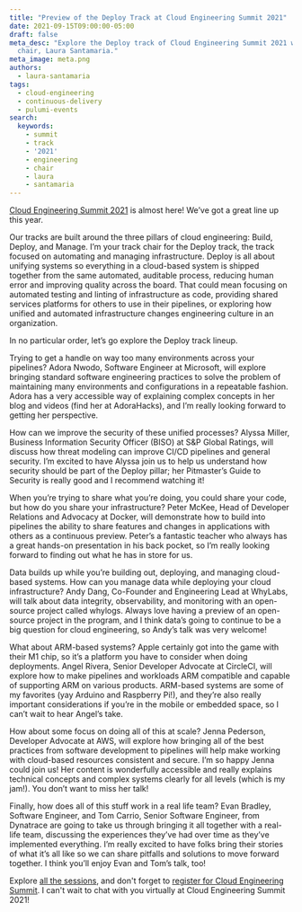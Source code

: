 ```yaml
---
title: "Preview of the Deploy Track at Cloud Engineering Summit 2021"
date: 2021-09-15T09:00:00-05:00
draft: false
meta_desc: "Explore the Deploy track of Cloud Engineering Summit 2021 with the track
  chair, Laura Santamaria."
meta_image: meta.png
authors:
  - laura-santamaria
tags:
  - cloud-engineering
  - continuous-delivery
  - pulumi-events
search:
  keywords:
    - summit
    - track
    - '2021'
    - engineering
    - chair
    - laura
    - santamaria
---
```


[Cloud Engineering Summit 2021](https://www.pulumi.com/cloud-engineering-summit/) is almost here! We’ve got a great line up this year.

Our tracks are built around the three pillars of cloud engineering: Build, Deploy, and Manage. I’m your track chair for the Deploy track, the track focused on automating and managing infrastructure. Deploy is all about unifying systems so everything in a cloud-based system is shipped together from the same automated, auditable process, reducing human error and improving quality across the board. That could mean focusing on automated testing and linting of infrastructure as code, providing shared services platforms for others to use in their pipelines, or exploring how unified and automated infrastructure changes engineering culture in an organization.

In no particular order, let’s go explore the Deploy track lineup.

<!--more-->

Trying to get a handle on way too many environments across your pipelines? Adora Nwodo, Software Engineer at Microsoft, will explore bringing standard software engineering practices to solve the problem of maintaining many environments and configurations in a repeatable fashion. Adora has a very accessible way of explaining complex concepts in her blog and videos (find her at AdoraHacks), and I’m really looking forward to getting her perspective.

How can we improve the security of these unified processes? Alyssa Miller, Business Information Security Officer (BISO) at S&P Global Ratings, will discuss how threat modeling can improve CI/CD pipelines and general security. I’m excited to have Alyssa join us to help us understand how security should be part of the Deploy pillar; her Pitmaster’s Guide to Security is really good and I recommend watching it!

When you’re trying to share what you’re doing, you could share your code, but how do you share your infrastructure? Peter McKee, Head of Developer Relations and Advocacy at Docker, will demonstrate how to build into pipelines the ability to share features and changes in applications with others as a continuous preview. Peter’s a fantastic teacher who always has a great hands-on presentation in his back pocket, so I’m really looking forward to finding out what he has in store for us.

Data builds up while you’re building out, deploying, and managing cloud-based systems. How can you manage data while deploying your cloud infrastructure? Andy Dang, Co-Founder and Engineering Lead at WhyLabs, will talk about data integrity, observability, and monitoring with an open-source project called whylogs. Always love having a preview of an open-source project in the program, and I think data’s going to continue to be a big question for cloud engineering, so Andy’s talk was very welcome!

What about ARM-based systems? Apple certainly got into the game with their M1 chip, so it’s a platform you have to consider when doing deployments. Angel Rivera, Senior Developer Advocate at CircleCI, will explore how to make pipelines and workloads ARM compatible and capable of supporting ARM on various products. ARM-based systems are some of my favorites (yay Arduino and Raspberry Pi!), and they’re also really important considerations if you’re in the mobile or embedded space, so I can’t wait to hear Angel’s take.

How about some focus on doing all of this at scale? Jenna Pederson, Developer Advocate at AWS, will explore how bringing all of the best practices from software development to pipelines will help make working with cloud-based resources consistent and secure. I’m so happy Jenna could join us! Her content is wonderfully accessible and really explains technical concepts and complex systems clearly for all levels (which is my jam!). You don’t want to miss her talk!

Finally, how does all of this stuff work in a real life team? Evan Bradley, Software Engineer, and Tom Carrio, Senior Software Engineer, from Dynatrace are going to take us through bringing it all together with a real-life team, discussing the experiences they’ve had over time as they’ve implemented everything. I’m really excited to have folks bring their stories of what it’s all like so we can share pitfalls and solutions to move forward together. I think you’ll enjoy Evan and Tom’s talk, too!

Explore [all the sessions](https://www.pulumi.com/cloud-engineering-summit/sessions/), and don't forget to [register for Cloud Engineering Summit](https://www.pulumi.com/cloud-engineering-summit/). I can't wait to chat with you virtually at Cloud Engineering Summit 2021!
